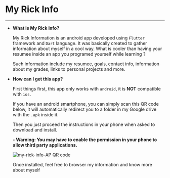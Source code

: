 # My Rick Info

---

- **What is My Rick Info?**

  My Rick Information is an android app developed using `Flutter` framework and `Dart` language. It was basically created to gather information about myself in a cool way. What is cooler than having your resumee inside an app you programed yourself while learning ?
  
  Such information include my resumee, goals, contact info, information about my grades, links to personal projects and more.


- **How can I get this app?**

  First things first, this app only works with `android`, it is **NOT** compatible with `ios`.
  
  If you have an android smartphone, you can simply scan this QR code below, it will automatically redirect you to a folder in my Google drive with the `.apk` inside it.
  
  Then you just proceed the instructions in your phone when asked to download and install.
  
  **- Warning: You may have to enable the permission in your phone to allow third party applications.**
 
  ![my-rick-info-AP QR code](https://user-images.githubusercontent.com/68413884/96426600-d4bf2380-11d3-11eb-897d-39536c3887b4.png)

  Once installed, feel free to browser my information and know more about myself

